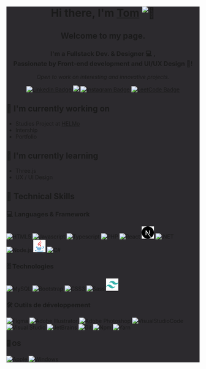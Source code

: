 <div style="background:#2c2a2e;">
<h1 align="center">Hi there, I'm  <a href="https://www.tomcaufrier.be/" target="_blank" rel="noreferrer">Tom</a> <img src="https://images.emojiterra.com/google/noto-emoji/unicode-15/animated/1f44b.gif" width="28px" alt="👋"></h1>

<h2 align="center">Welcome to my page.</h2>

<h3 align="center"> I'm a Fullstack Dev. & Designer 💻
    ,<br> Passionate by Front-end development and UI/UX Design 🎨! </h3>
<p align="center"><i>Open to work on interesting and innovative projects.</i></p>
<p align="center">
    <a href="https://www.linkedin.com/in/tom-caufrier/" target="_blank" rel="noreferrer"><img src="https://img.shields.io/badge/-Tom%20Caufrier-blue?style=flat-square&logo=Linkedin&logoColor=white&link=https://www.linkedin.com/in/tom-caufrier/" alt="Linkedin Badge"></a>
    <a href="https://bento.me/tomcaufrier" target="_blank" rel="noreferrer"><img src="https://img.shields.io/badge/-@tomcaufrier-758dff?style=flat-square&logo=Bento&logoColor=white&link=https://bento.me/tomcaufrier"/></a>
    <a href="https://www.instagram.com/tomcauf/" target="_blank" rel="noreferrer"><img src="https://img.shields.io/badge/-@tom.cauf-E4405F?style=flat-square&logo=Instagram&logoColor=white&link=https://www.instagram.com/tom.cauf/"
    alt="Instagram Badge"></a>
    <a href="https://leetcode.com/tomcaufrier/" target="_blank" rel="noreferrer"><img src="https://img.shields.io/badge/-tomcaufrier-FFA500?style=flat-square&logo=LeetCode&logoColor=white&link=https://leetcode.com/tomcaufrier/" alt="LeetCode Badge"></a>
</p>

## 🔭 I'm currently working on

- Studies Project at [HELMo](https://www.helmo.be/)
- Intership
- Portfolio

## 🌱 I'm currently learning

- Three.js
- UX / UI Design

## 💼 Technical Skills

<!-- ![Top Langs](https://tomcauf-github-readme.vercel.app/api/top-langs/?username=tomcauf&theme=calm&layout=compact) -->

### 💻 Languages & Framework

<span>
    <img height="32" width="32" src="https://cdn.simpleicons.org/html5" alt="HTML5" />
    <img height="32" width="32" src="https://cdn.simpleicons.org/javascript" alt="Javascript" />
    <img height="32" width="32" src="https://cdn.simpleicons.org/typescript" alt="Typescript" />
    <img height="32" width="32" src="https://cdn.simpleicons.org/php" alt="PHP" />
    <img height="32" width="32" src="https://cdn.simpleicons.org/react" alt="React" />
    <img height="32" width="32" src="./images/nextjs.svg" alt="Next" />
    <img height="32" width="32" src="https://cdn.simpleicons.org/.net" alt=".NET" />
    <img height="32" width="32" src="https://cdn.simpleicons.org/node.js" alt="Node.js" />
    <img height="32" width="32" src="./images/java.svg" alt="Java" />
    <img height="32" width="32" src="https://cdn.simpleicons.org/csharp" alt="C#" />
<span>
</br>

### 🗄️ Technologies

<span>
    <img height="32" width="32" src="https://cdn.simpleicons.org/mysql" alt="MySQL" />
    <img height="32" width="32" src="https://cdn.simpleicons.org/bootstrap" alt="Bootstrap" />
    <img height="32" width="32" src="https://cdn.simpleicons.org/css3" alt="CSS3" />
    <img height="32" width="32" src="https://cdn.simpleicons.org/sass" alt="Sass" />
    <img height="32" width="32" src="./images/tailwindcss.svg" alt="Tailwind" />
</span>
</br>

### 🛠️ Outils de développement

<span>
    <img height="32" width="32" src="https://cdn.simpleicons.org/figma" alt="Figma" />
    <img height="32" width="32" src="https://cdn.simpleicons.org/adobeillustrator" alt="Adobe Illustrator" />
    <img height="32" width="32" src="https://cdn.simpleicons.org/adobephotoshop" alt="Adobe Photoshop" />
    <img height="32" width="32" src="https://cdn.simpleicons.org/visualstudiocode" alt="VisualStudioCode" />
    <img height="32" width="32" src="https://cdn.simpleicons.org/visualstudio" alt="Visual Studio" />
    <img height="32" width="32" src="https://cdn.simpleicons.org/jetbrains/hotpink" alt="JetBrains" />
    <img height="32" width="32" src="https://cdn.simpleicons.org/git" alt="Git" />
    <img height="32" width="32" src="https://cdn.simpleicons.org/npm" alt="Npm" />
    <img height="32" width="32" src="https://cdn.simpleicons.org/yarn" alt="Yarn" />
</span>
</br>

### 🖥️ OS

<span>
    <img height="32" width="32" src="https://cdn.simpleicons.org/apple" alt="Apple" />
    <img height="32" width="32" src="https://cdn.simpleicons.org/windows" alt="Windows" />
</span>

</div>
